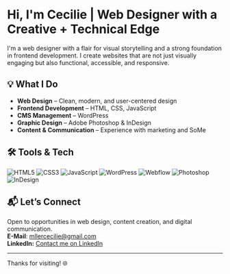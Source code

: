 # Hi, I'm Cecilie | Web Designer with a Creative + Technical Edge

I'm a web designer with a flair for visual storytelling and a strong foundation in frontend development. I create websites that are not just visually engaging but also functional, accessible, and responsive.

## 💡 What I Do

- **Web Design** – Clean, modern, and user-centered design
- **Frontend Development** – HTML, CSS, JavaScript
- **CMS Management** – WordPress
- **Graphic Design** – Adobe Photoshop & InDesign
- **Content & Communication** – Experience with marketing and SoMe

## 🛠️ Tools & Tech

![HTML5](https://img.shields.io/badge/-HTML5-E34F26?style=flat&logo=html5&logoColor=white)
![CSS3](https://img.shields.io/badge/-CSS3-1572B6?style=flat&logo=css3&logoColor=white)
![JavaScript](https://img.shields.io/badge/-JavaScript-F7DF1E?style=flat&logo=javascript&logoColor=black)
![WordPress](https://img.shields.io/badge/-WordPress-21759B?style=flat&logo=wordpress&logoColor=white)
![Webflow](https://img.shields.io/badge/-Webflow-4353FF?style=flat&logo=webflow&logoColor=white)
![Photoshop](https://img.shields.io/badge/-Photoshop-31A8FF?style=flat&logo=adobe-photoshop&logoColor=white)
![InDesign](https://img.shields.io/badge/-InDesign-FF3366?style=flat&logo=adobe-indesign&logoColor=white)

## 📬 Let’s Connect

Open to opportunities in web design, content creation, and digital communication.
<br>**E-Mail**: mllercecilie@gmail.com
<br>**LinkedIn:** [Contact me on LinkedIn](https://www.linkedin.com/in/cecilie-m%C3%B8ller-8409ba16a/)

---

Thanks for visiting! 🌐
